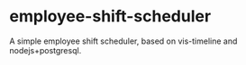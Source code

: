 # employee-shift-scheduler
A simple employee shift scheduler, based on vis-timeline and nodejs+postgresql.
